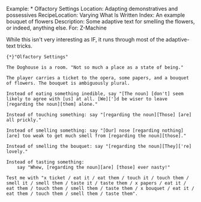 Example: * Olfactory Settings
Location: Adapting demonstratives and possessives
RecipeLocation: Varying What Is Written
Index: An example bouquet of flowers
Description: Some adaptive text for smelling the flowers, or indeed, anything else.
For: Z-Machine

  
While this isn't very interesting as IF, it runs through most of the adaptive-text tricks.

[ZL: https://inform7.atlassian.net/browse/I7-2121 only mention of ambiguously plural; it gets no explanation ]::

``` inform7
{*}"Olfactory Settings"

The Doghouse is a room. "Not so much a place as a state of being."

The player carries a ticket to the opera, some papers, and a bouquet of flowers. The bouquet is ambiguously plural.

Instead of eating something inedible, say "[The noun] [don't] seem likely to agree with [us] at all. [We][']d be wiser to leave [regarding the noun][them] alone."

Instead of touching something: say "[regarding the noun][Those] [are] all prickly."

Instead of smelling something: say "[Our] nose [regarding nothing][are] too weak to get much smell from [regarding the noun][those]."

Instead of smelling the bouquet: say "[regarding the noun][They]['re] lovely."

Instead of tasting something:
	say "Whew, [regarding the noun][are] [those] ever nasty!"

Test me with "x ticket / eat it / eat them / touch it / touch them / smell it / smell them / taste it / taste them / x papers / eat it / eat them / touch them / smell them / taste them / x bouquet / eat it / eat them / touch them / smell them / taste them".
```

